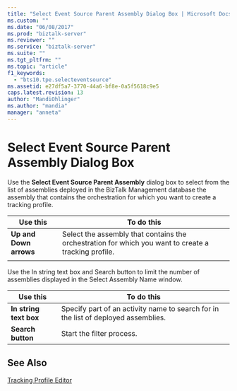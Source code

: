 ```yaml
---
title: "Select Event Source Parent Assembly Dialog Box | Microsoft Docs"
ms.custom: ""
ms.date: "06/08/2017"
ms.prod: "biztalk-server"
ms.reviewer: ""
ms.service: "biztalk-server"
ms.suite: ""
ms.tgt_pltfrm: ""
ms.topic: "article"
f1_keywords: 
  - "bts10.tpe.selecteventsource"
ms.assetid: e27df5a7-3770-44a6-bf8e-0a5f5618c9e5
caps.latest.revision: 13
author: "MandiOhlinger"
ms.author: "mandia"
manager: "anneta"
---
```

# Select Event Source Parent Assembly Dialog Box
Use the **Select Event Source Parent Assembly** dialog box to select from the list of assemblies deployed in the BizTalk Management database the assembly that contains the orchestration for which you want to create a tracking profile.  
  
|Use this|To do this|  
|--------------|----------------|  
|**Up and Down arrows**|Select the assembly that contains the orchestration for which you want to create a tracking profile.|  
|||  
  
 Use the In string text box and Search button to limit the number of assemblies displayed in the Select Assembly Name window.  
  
|Use this|To do this|  
|--------------|----------------|  
|**In string text box**|Specify part of an activity name to search for in the list of deployed assemblies.|  
|**Search button**|Start the filter process.|  
  
## See Also  
 [Tracking Profile Editor](../core/tracking-profile-editor.md)